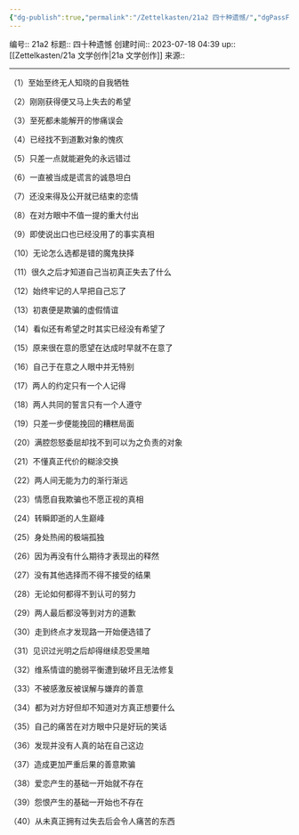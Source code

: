 ```yaml
---
{"dg-publish":true,"permalink":"/Zettelkasten/21a2 四十种遗憾/","dgPassFrontmatter":true}
---
```


编号:: 21a2
标题:: 四十种遗憾
创建时间:: 2023-07-18 04:39
up:: [[Zettelkasten/21a 文学创作\|21a 文学创作]]
来源:: 

---
（1）至始至终无人知晓的自我牺牲

（2）刚刚获得便又马上失去的希望

（3）至死都未能解开的惨痛误会

（4）已经找不到道歉对象的愧疚

（5）只差一点就能避免的永远错过

（6）一直被当成是谎言的诚恳坦白

（7）还没来得及公开就已结束的恋情

（8）在对方眼中不值一提的重大付出

（9）即使说出口也已经没用了的事实真相

（10）无论怎么选都是错的魔鬼抉择

（11）很久之后才知道自己当初真正失去了什么

（12）始终牢记的人早把自己忘了

（13）初衷便是欺骗的虚假情谊

（14）看似还有希望之时其实已经没有希望了

（15）原来很在意的愿望在达成时早就不在意了

（16）自己于在意之人眼中并无特别

（17）两人的约定只有一个人记得

（18）两人共同的誓言只有一个人遵守

（19）只差一步便能挽回的糟糕局面

（20）满腔怨怒委屈却找不到可以为之负责的对象

（21）不懂真正代价的糊涂交换

（22）两人间无能为力的渐行渐远

（23）情愿自我欺骗也不愿正视的真相

（24）转瞬即逝的人生巅峰

（25）身处热闹的极端孤独

（26）因为再没有什么期待才表现出的释然

（27）没有其他选择而不得不接受的结果

（28）无论如何都得不到认可的努力

（29）两人最后都没等到对方的道歉

（30）走到终点才发现路一开始便选错了

（31）见识过光明之后却得继续忍受黑暗

（32）维系情谊的脆弱平衡遭到破坏且无法修复

（33）不被感激反被误解与嫌弃的善意

（34）都为对方好但却不知道对方真正想要什么

（35）自己的痛苦在对方眼中只是好玩的笑话

（36）发现并没有人真的站在自己这边

（37）造成更加严重后果的善意欺骗

（38）爱恋产生的基础一开始就不存在

（39）怨恨产生的基础一开始也不存在

（40）从未真正拥有过失去后会令人痛苦的东西